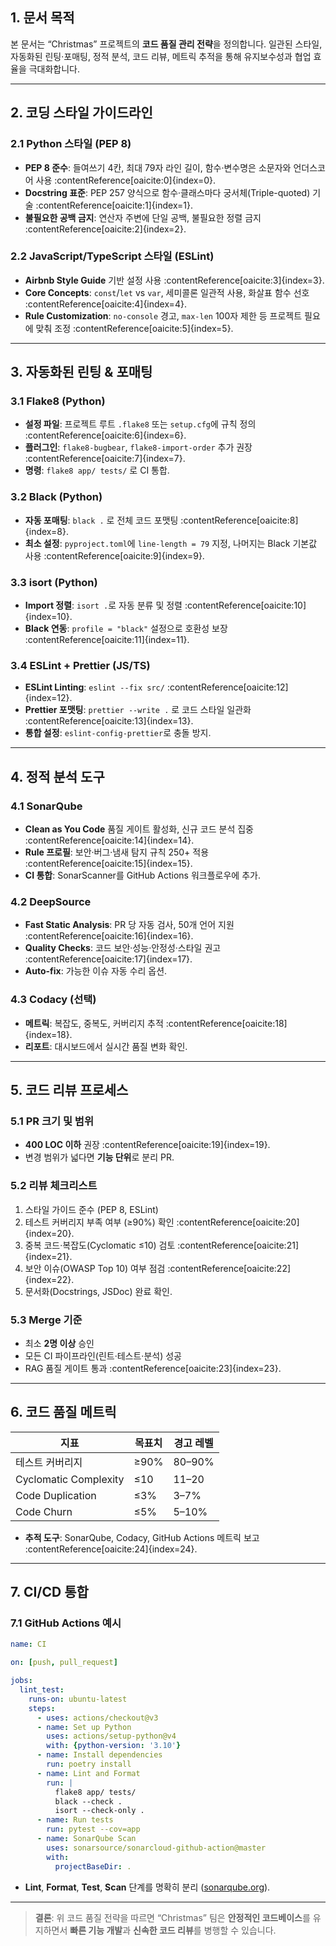 ## 1. 문서 목적  
본 문서는 “Christmas” 프로젝트의 **코드 품질 관리 전략**을 정의합니다. 일관된 스타일, 자동화된 린팅·포매팅, 정적 분석, 코드 리뷰, 메트릭 추적을 통해 유지보수성과 협업 효율을 극대화합니다.

---

## 2. 코딩 스타일 가이드라인

### 2.1 Python 스타일 (PEP 8)  
- **PEP 8 준수**: 들여쓰기 4칸, 최대 79자 라인 길이, 함수·변수명은 소문자와 언더스코어 사용 :contentReference[oaicite:0]{index=0}.  
- **Docstring 표준**: PEP 257 양식으로 함수·클래스마다 궁서체(Triple-quoted) 기술 :contentReference[oaicite:1]{index=1}.  
- **불필요한 공백 금지**: 연산자 주변에 단일 공백, 불필요한 정렬 금지 :contentReference[oaicite:2]{index=2}.

### 2.2 JavaScript/TypeScript 스타일 (ESLint)  
- **Airbnb Style Guide** 기반 설정 사용 :contentReference[oaicite:3]{index=3}.  
- **Core Concepts**: `const`/`let` vs `var`, 세미콜론 일관적 사용, 화살표 함수 선호 :contentReference[oaicite:4]{index=4}.  
- **Rule Customization**: `no-console` 경고, `max-len` 100자 제한 등 프로젝트 필요에 맞춰 조정 :contentReference[oaicite:5]{index=5}.

---

## 3. 자동화된 린팅 & 포매팅

### 3.1 Flake8 (Python)  
- **설정 파일**: 프로젝트 루트 `.flake8` 또는 `setup.cfg`에 규칙 정의 :contentReference[oaicite:6]{index=6}.  
- **플러그인**: `flake8-bugbear`, `flake8-import-order` 추가 권장 :contentReference[oaicite:7]{index=7}.  
- **명령**: `flake8 app/ tests/` 로 CI 통합.

### 3.2 Black (Python)  
- **자동 포매팅**: `black .` 로 전체 코드 포맷팅 :contentReference[oaicite:8]{index=8}.  
- **최소 설정**: `pyproject.toml`에 `line-length = 79` 지정, 나머지는 Black 기본값 사용 :contentReference[oaicite:9]{index=9}.

### 3.3 isort (Python)  
- **Import 정렬**: `isort .`로 자동 분류 및 정렬 :contentReference[oaicite:10]{index=10}.  
- **Black 연동**: `profile = "black"` 설정으로 호환성 보장 :contentReference[oaicite:11]{index=11}.

### 3.4 ESLint + Prettier (JS/TS)  
- **ESLint Linting**: `eslint --fix src/` :contentReference[oaicite:12]{index=12}.  
- **Prettier 포맷팅**: `prettier --write .` 로 코드 스타일 일관화 :contentReference[oaicite:13]{index=13}.  
- **통합 설정**: `eslint-config-prettier`로 충돌 방지.

---

## 4. 정적 분석 도구

### 4.1 SonarQube  
- **Clean as You Code** 품질 게이트 활성화, 신규 코드 분석 집중 :contentReference[oaicite:14]{index=14}.  
- **Rule 프로필**: 보안·버그·냄새 탐지 규칙 250+ 적용 :contentReference[oaicite:15]{index=15}.  
- **CI 통합**: SonarScanner를 GitHub Actions 워크플로우에 추가.

### 4.2 DeepSource  
- **Fast Static Analysis**: PR 당 자동 검사, 50개 언어 지원 :contentReference[oaicite:16]{index=16}.  
- **Quality Checks**: 코드 보안·성능·안정성·스타일 권고 :contentReference[oaicite:17]{index=17}.  
- **Auto-fix**: 가능한 이슈 자동 수리 옵션.

### 4.3 Codacy (선택)  
- **메트릭**: 복잡도, 중복도, 커버리지 추적 :contentReference[oaicite:18]{index=18}.  
- **리포트**: 대시보드에서 실시간 품질 변화 확인.

---

## 5. 코드 리뷰 프로세스

### 5.1 PR 크기 및 범위  
- **400 LOC 이하** 권장 :contentReference[oaicite:19]{index=19}.  
- 변경 범위가 넓다면 **기능 단위**로 분리 PR.

### 5.2 리뷰 체크리스트  
1. 스타일 가이드 준수 (PEP 8, ESLint)  
2. 테스트 커버리지 부족 여부 (≥90%) 확인 :contentReference[oaicite:20]{index=20}.  
3. 중복 코드·복잡도(Cyclomatic ≤10) 검토 :contentReference[oaicite:21]{index=21}.  
4. 보안 이슈(OWASP Top 10) 여부 점검 :contentReference[oaicite:22]{index=22}.  
5. 문서화(Docstrings, JSDoc) 완료 확인.

### 5.3 Merge 기준  
- 최소 **2명 이상** 승인  
- 모든 CI 파이프라인(린트·테스트·분석) 성공  
- RAG 품질 게이트 통과 :contentReference[oaicite:23]{index=23}.

---

## 6. 코드 품질 메트릭

| 지표                       | 목표치       | 경고 레벨        |
|---------------------------|-------------|------------------|
| 테스트 커버리지          | ≥90%        | 80–90%           |
| Cyclomatic Complexity     | ≤10         | 11–20            |
| Code Duplication          | ≤3%         | 3–7%             |
| Code Churn                | ≤5%         | 5–10%            |

- **추적 도구**: SonarQube, Codacy, GitHub Actions 메트릭 보고 :contentReference[oaicite:24]{index=24}.

---

## 7. CI/CD 통합

### 7.1 GitHub Actions 예시
```yaml
name: CI

on: [push, pull_request]

jobs:
  lint_test:
    runs-on: ubuntu-latest
    steps:
      - uses: actions/checkout@v3
      - name: Set up Python
        uses: actions/setup-python@v4
        with: {python-version: '3.10'}
      - name: Install dependencies
        run: poetry install
      - name: Lint and Format
        run: |
          flake8 app/ tests/
          black --check .
          isort --check-only .
      - name: Run tests
        run: pytest --cov=app
      - name: SonarQube Scan
        uses: sonarsource/sonarcloud-github-action@master
        with:
          projectBaseDir: .
````

- **Lint**, **Format**, **Test**, **Scan** 단계를 명확히 분리 ([sonarqube.org](https://www.sonarqube.org/?utm_source=chatgpt.com "Code Quality, Security & Static Analysis Tool with SonarQube | Sonar")).
    

---

> **결론**: 위 코드 품질 전략을 따르면 “Christmas” 팀은 **안정적인 코드베이스**를 유지하면서 **빠른 기능 개발**과 **신속한 코드 리뷰**를 병행할 수 있습니다.